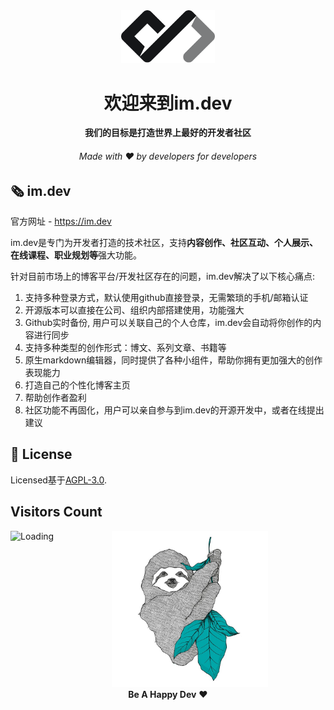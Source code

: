 <div align="center">
  <img src="/docs/assets/logo.png" alt="im.dev Logo" width="150">
  <h1>欢迎来到im.dev</h1>
  <strong>我们的目标是打造世界上最好的开发者社区</strong>
  <h6>Made with ❤️ by developers for developers</h6>
</div>

## 🗞 im.dev

官方网址 - https://im.dev

im.dev是专门为开发者打造的技术社区，支持**内容创作、社区互动、个人展示、在线课程、职业规划等**强大功能。

针对目前市场上的博客平台/开发社区存在的问题，im.dev解决了以下核心痛点:
1. 支持多种登录方式，默认使用github直接登录，无需繁琐的手机/邮箱认证
2. 开源版本可以直接在公司、组织内部搭建使用，功能强大
3. Github实时备份, 用户可以关联自己的个人仓库，im.dev会自动将你创作的内容进行同步
4. 支持多种类型的创作形式：博文、系列文章、书籍等
5. 原生markdown编辑器，同时提供了各种小组件，帮助你拥有更加强大的创作表现能力
6. 打造自己的个性化博客主页
7. 帮助创作者盈利
8. 社区功能不再固化，用户可以亲自参与到im.dev的开源开发中，或者在线提出建议


## 📑 License
Licensed基于[AGPL-3.0](LICENSE).

## Visitors Count

<img align="left" src = "https://profile-counter.glitch.me/datav/count.svg" alt ="Loading">

<p align="center">
  <img alt="Sloan, the sloth mascot" width="250px" src="/docs/assets/happy-dev.jpg">
  <br>
  <strong>Be A Happy Dev</strong> ❤️
</p>